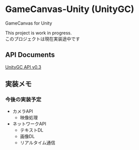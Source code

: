 # GameCanvas-Unity (UnityGC)
GameCanvas for Unity

This project is work in progress.<br>
このプロジェクトは現在実装途中です

## API Documents
[UnityGC API v0.3](https://sfc-sdp.github.io/GameCanvas-Unity/doc/class_game_canvas_1_1_game_canvas.html)

## 実装メモ

### 今後の実装予定
* カメラAPI
  * 映像処理
* ネットワークAPI
  * テキストDL
  * 画像DL
  * リアルタイム通信
